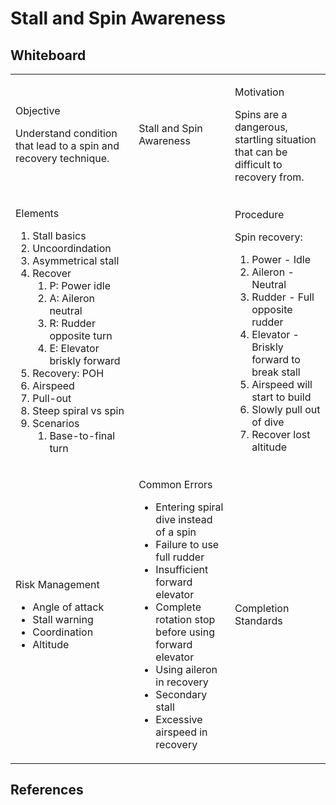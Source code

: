 # Stall and Spin Awareness

## Whiteboard

<table className="maneuver-wb">

<tr>

<td className="wb-col-1">

<label>Objective</label>

Understand condition that lead to a spin and recovery technique.

</td>

<td className="wb-col-2 maneuver-title">

<label className="maneuver-label">Stall and Spin Awareness</label>

</td>

<td className="wb-col-3">

<label>Motivation</label>

Spins are a dangerous, startling situation that can be difficult to recovery from.

</td>

</tr>

<tr>

<td className="wb-col-1">

<label>Elements</label>

1. Stall basics
2. Uncoordindation
3. Asymmetrical stall
4. Recover
   1. P: Power idle
   2. A: Aileron neutral
   3. R: Rudder opposite turn
   4. E: Elevator briskly forward
5. Recovery: POH
6. Airspeed
7. Pull-out
8. Steep spiral vs spin
9. Scenarios
   1. Base-to-final turn

</td>

<td className="wb-col-2">

</td>

<td className="wb-col-3">

<label>Procedure</label>

Spin recovery:

1. Power - Idle
2. Aileron - Neutral
3. Rudder - Full opposite rudder
4. Elevator - Briskly forward to break stall
5. Airspeed will start to build
6. Slowly pull out of dive
7. Recover lost altitude

</td>

</tr>

<tr>

<td className="wb-col-1">

<label>Risk Management</label>

- Angle of attack
- Stall warning
- Coordination
- Altitude

</td>

<td className="wb-col-2">

<label>Common Errors</label>

- Entering spiral dive instead of a spin
- Failure to use full rudder
- Insufficient forward elevator
- Complete rotation stop before using forward elevator
- Using aileron in recovery
- Secondary stall
- Excessive airspeed in recovery

</td>

<td className="wb-col-3">

<label>Completion Standards</label>

</td>

</tr>

</table>

## References
